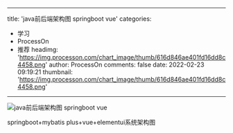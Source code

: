 
---
title: 'java前后端架构图 springboot vue'
categories: 
 - 学习
 - ProcessOn
 - 推荐
headimg: 'https://img.processon.com/chart_image/thumb/616d846ae401fd16dd8c4458.png'
author: ProcessOn
comments: false
date: 2022-02-23 09:19:21
thumbnail: 'https://img.processon.com/chart_image/thumb/616d846ae401fd16dd8c4458.png'
---

<div>   
<img class="thumb" alt="java前后端架构图 springboot vue" src="https://img.processon.com/chart_image/thumb/616d846ae401fd16dd8c4458.png" referrerpolicy="no-referrer">
<p>springboot+mybatis plus+vue+elementui系统架构图</p>  
</div>
            